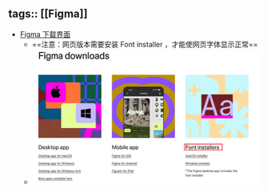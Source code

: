 tags:: [[Figma]]
---

- [Figma 下载界面](https://www.figma.com/downloads/)
	- ==注意：网页版本需要安装 Font installer ，才能使网页字体显示正常==
	- ![image.png](../assets/image_1729586766397_0.png)